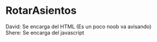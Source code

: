 # RotarAsientos
David: Se encarga del HTML (Es un poco noob va avisando)<br>
Shere: Se encarga del javascript
